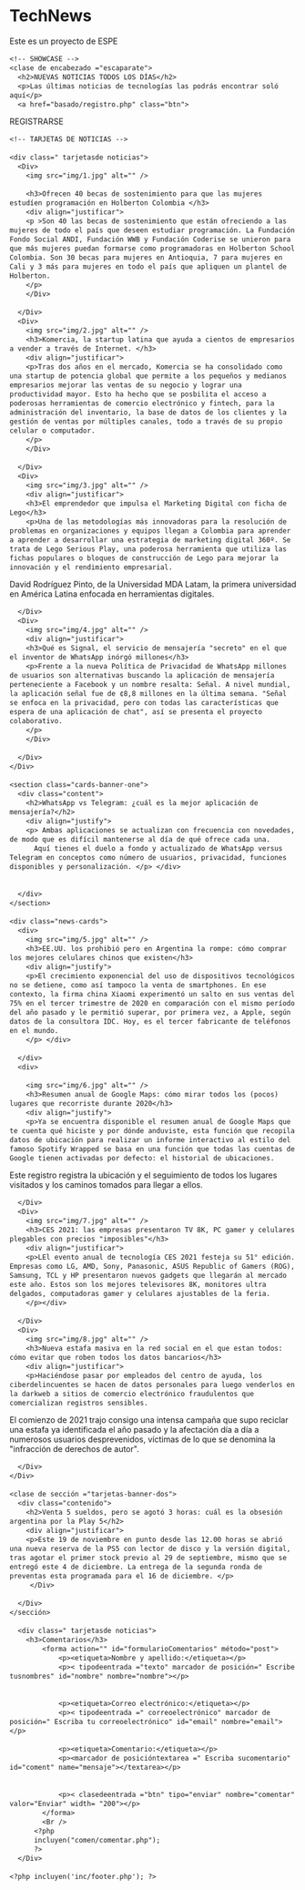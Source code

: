 # TechNews
Este es un proyecto de ESPE
<?php
incluir 'global/config.php';
incluyen 'global/conexion.php';
?>
<?php 
 $tituloPagina = "Inicio Noticias";
 $pagina = "inicio";
incluyen('inc/header.php'); 
?> 

    <!-- SHOWCASE -->
    <clase de encabezado ="escaparate">
      <h2>NUEVAS NOTICIAS TODOS LOS DÍAS</h2>
      <p>Las últimas noticias de tecnologías las podrás encontrar soló aquí</p>
      <a href="basado/registro.php" class="btn">
 REGISTRARSE <i clase="fas fa-chevron-right"></i>
      </un>
    </encabezado>

    <!-- TARJETAS DE NOTICIAS -->
    
    <div class=" tarjetasde noticias">
      <Div>
        <img src="img/1.jpg" alt="" />
        
        <h3>Ofrecen 40 becas de sostenimiento para que las mujeres estudíen programación en Holberton Colombia </h3>
        <div align="justificar">
        <p >Son 40 las becas de sostenimiento que están ofreciendo a las mujeres de todo el país que deseen estudiar programación. La Fundación Fondo Social ANDI, Fundación WWB y Fundación Coderise se unieron para que más mujeres puedan formarse como programadoras en Holberton School Colombia. Son 30 becas para mujeres en Antioquia, 7 para mujeres en Cali y 3 más para mujeres en todo el país que apliquen un plantel de Holberton.
        </p>
        </Div>
       
      </Div>
      <Div>
        <img src="img/2.jpg" alt="" />
        <h3>Komercia, la startup latina que ayuda a cientos de empresarios a vender a través de Internet. </h3>
        <div align="justificar">
        <p>Tras dos años en el mercado, Komercia se ha consolidado como una startup de potencia global que permite a los pequeños y medianos empresarios mejorar las ventas de su negocio y lograr una productividad mayor. Esto ha hecho que se posbilita el acceso a poderosas herramientas de comercio electrónico y fintech, para la administración del inventario, la base de datos de los clientes y la gestión de ventas por múltiples canales, todo a través de su propio celular o computador.
        </p>
        </Div>
        
      </Div>
      <Div>
        <img src="img/3.jpg" alt="" />
        <div align="justificar">
        <h3>El emprendedor que impulsa el Marketing Digital con ficha de Lego</h3>
        <p>Una de las metodologías más innovadoras para la resolución de problemas en organizaciones y equipos llegan a Colombia para aprender a aprender a desarrollar una estrategia de marketing digital 360º. Se trata de Lego Serious Play, una poderosa herramienta que utiliza las fichas populares o bloques de construcción de Lego para mejorar la innovación y el rendimiento empresarial.
 David Rodríguez Pinto, de la Universidad MDA Latam, la primera universidad en América Latina enfocada en herramientas digitales.
        </p>
        </Div>
       
      </Div>
      <Div>
        <img src="img/4.jpg" alt="" />
        <div align="justificar">
        <h3>Qué es Signal, el servicio de mensajería "secreto" en el que el inventor de WhatsApp inórgó millones</h3>
        <p>Frente a la nueva Política de Privacidad de WhatsApp millones de usuarios son alternativas buscando la aplicación de mensajería perteneciente a Facebook y un nombre resalta: Señal. A nivel mundial, la aplicación señal fue de ¢8,8 millones en la última semana. "Señal se enfoca en la privacidad, pero con todas las características que espera de una aplicación de chat", así se presenta el proyecto colaborativo. 
        </p>
        </Div>
       
      </Div>
    </Div>

    <section class="cards-banner-one">
      <div class="content">
        <h2>WhatsApp vs Telegram: ¿cuál es la mejor aplicación de mensajería?</h2>
        <div align="justify">
        <p> Ambas aplicaciones se actualizan con frecuencia con novedades, de modo que es difícil mantenerse al día de qué ofrece cada una.
          Aquí tienes el duelo a fondo y actualizado de WhatsApp versus Telegram en conceptos como número de usuarios, privacidad, funciones disponibles y personalización. </p> </div>
         

      </div>
    </section>

    <div class="news-cards">
      <div>
        <img src="img/5.jpg" alt="" />
        <h3>EE.UU. los prohibió pero en Argentina la rompe: cómo comprar los mejores celulares chinos que existen</h3>
        <div align="justify">
        <p>El crecimiento exponencial del uso de dispositivos tecnológicos no se detiene, como así tampoco la venta de smartphones. En ese contexto, la firma china Xiaomi experimentó un salto en sus ventas del 75% en el tercer trimestre de 2020 en comparación con el mismo período del año pasado y le permitió superar, por primera vez, a Apple, según datos de la consultora IDC. Hoy, es el tercer fabricante de teléfonos en el mundo.
        </p> </div>
        
      </div>
      <div>

        <img src="img/6.jpg" alt="" />
        <h3>Resumen anual de Google Maps: cómo mirar todos los (pocos) lugares que recorriste durante 2020</h3>
        <div align="justify">
        <p>Ya se encuentra disponible el resumen anual de Google Maps que te cuenta qué hiciste y por dónde anduviste, esta función que recopila datos de ubicación para realizar un informe interactivo al estilo del famoso Spotify Wrapped se basa en una función que todas las cuentas de Google tienen activadas por defecto: el historial de ubicaciones.
 Este registro registra la ubicación y el seguimiento de todos los lugares visitados y los caminos tomados para llegar a ellos. 
        </p></div>
       
      </Div>
      <Div>
        <img src="img/7.jpg" alt="" />
        <h3>CES 2021: las empresas presentaron TV 8K, PC gamer y celulares plegables con precios "imposibles"</h3>
        <div align="justificar">
        <p>LEl evento anual de tecnología CES 2021 festeja su 51° edición. Empresas como LG, AMD, Sony, Panasonic, ASUS Republic of Gamers (ROG), Samsung, TCL y HP presentaron nuevos gadgets que llegarán al mercado este año. Estos son los mejores televisores 8K, monitores ultra delgados, computadoras gamer y celulares ajustables de la feria.
        </p></div>
       
      </Div>
      <Div>
        <img src="img/8.jpg" alt="" />
        <h3>Nueva estafa masiva en la red social en el que estan todos: cómo evitar que roben todos los datos bancarios</h3>
        <div align="justificar">
        <p>Haciéndose pasar por empleados del centro de ayuda, los ciberdelincuentes se hacen de datos personales para luego venderlos en la darkweb a sitios de comercio electrónico fraudulentos que comercializan registros sensibles.

 El comienzo de 2021 trajo consigo una intensa campaña que supo reciclar una estafa ya identificada el año pasado y la afectación día a día a numerosos usuarios desprevenidos, víctimas de lo que se denomina la "infracción de derechos de autor".
        </p></div>
       
      </Div>
    </Div>

    <clase de sección ="tarjetas-banner-dos">
      <div class="contenido">
        <h2>Venta 5 sueldos, pero se agotó 3 horas: cuál es la obsesión argentina por la Play 5</h2>
        <div align="justificar">
        <p>Este 19 de noviembre en punto desde las 12.00 horas se abrió una nueva reserva de la PS5 con lector de disco y la versión digital, tras agotar el primer stock previo al 29 de septiembre, mismo que se entregó este 4 de diciembre. La entrega de la segunda ronda de preventas esta programada para el 16 de diciembre. </p>
         </Div>
       
      </Div>
    </sección>

      <div class=" tarjetasde noticias">
        <h3>Comentarios</h3>
            <forma action="" id="formularioComentarios" método="post">
                <p><etiqueta>Nombre y apellido:</etiqueta></p>            
                <p>< tipodeentrada ="texto" marcador de posición=" Escribe tusnombres" id="nombre" nombre="nombre"></p>
    
    
                <p><etiqueta>Correo electrónico:</etiqueta></p>
                <p>< tipodeentrada =" correoelectrónico" marcador de posición=" Escriba tu correoelectrónico" id="email" nombre="email"></p>
    
                <p><etiqueta>Comentario:</etiqueta></p>
                <p><marcador de posicióntextarea =" Escriba sucomentario" id="coment" name="mensaje"></textarea></p>
    
    
                <p>< clasedeentrada ="btn" tipo="enviar" nombre="comentar" valor="Enviar" width= "200"></p>
            </forma>
            <Br />
          <?php 
          incluyen("comen/comentar.php");
          ?>
      </Div>

    <?php incluyen('inc/footer.php'); ?>

   
